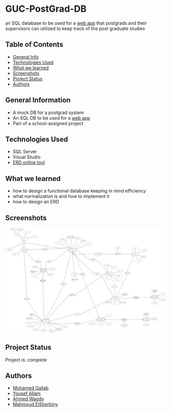 # GUC-PostGrad-DB
an SQL database to be used for a [web app](https://github.com/SigmaSquad5/PostGrad-Web-App) that postgrads and their supervisors can utilized to keep track of the post graduate studies

## Table of Contents
* [General Info](#general-information)
* [Technologies Used](#technologies-used)
* [What we learned](#what-we-learned)
* [Screenshots](#screenshots)
* [Project Status](#project-status)
* [Authors](#authors)

## General Information
- A mock DB for a postgrad system
- An SQL DB to be used for a [web app](https://github.com/SigmaSquad5/PostGrad-Web-App)
- Part of a school-assigned project

## Technologies Used
- SQL Server
- Visual Studio
- [ERD online tool](https://erdplus.com)

## What we learned
- how to design a functional database keeping in mind efficiency
- what normalization is and how to implement it
- how to design an ERD

## Screenshots
![The ERD](./ERD.png)

## Project Status
Project is: _complete_

## Authors
- [Mohamed Gallab](https://github.com/MohamedGallab)
- [Yousef Allam](https://github.com/YousefAllam221b)
- [Ahmed Wagdy](https://github.com/crosshuntter)
- [Mahmoud ElSherbiny](https://github.com/mahmoudelshirbeny)
